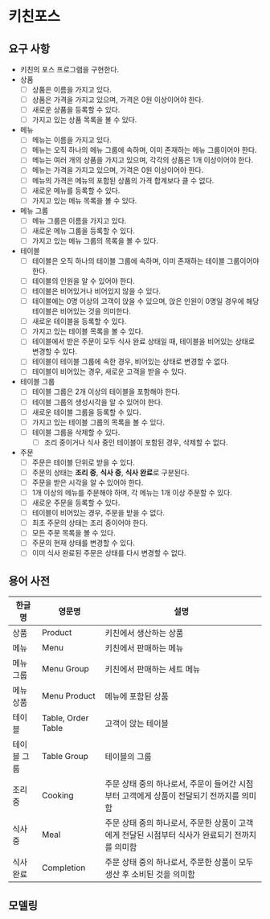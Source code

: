 # 키친포스

## 요구 사항

- 키친의 포스 프로그램을 구현한다.
- 상품
    - [ ] 상품은 이름을 가지고 있다.
    - [ ] 상품은 가격을 가지고 있으며, 가격은 0원 이상이어야 한다.
    - [ ] 새로운 상품을 등록할 수 있다.
    - [ ] 가지고 있는 상품 목록을 볼 수 있다.
- 메뉴
    - [ ] 메뉴는 이름을 가지고 있다.
    - [ ] 메뉴는 오직 하나의 메뉴 그룹에 속하며, 이미 존재하는 메뉴 그룹이어야 한다.
    - [ ] 메뉴는 여러 개의 상품을 가지고 있으며, 각각의 상품은 1개 이상이어야 한다.
    - [ ] 메뉴는 가격을 가지고 있으며, 가격은 0원 이상이어야 한다.
    - [ ] 메뉴의 가격은 메뉴의 포함된 상품의 가격 합계보다 클 수 없다.
    - [ ] 새로운 메뉴를 등록할 수 있다.
    - [ ] 가지고 있는 메뉴 목록을 볼 수 있다.
- 메뉴 그룹
    - [ ] 메뉴 그룹은 이름을 가지고 있다.
    - [ ] 새로운 메뉴 그룹을 등록할 수 있다.
    - [ ] 가지고 있는 메뉴 그룹의 목록을 볼 수 있다.
- 테이블
    - [ ] 테이블은 오직 하나의 테이블 그룹에 속하며, 이미 존재하는 테이블 그룹이어야 한다.
    - [ ] 테이블의 인원을 알 수 있어야 한다.
    - [ ] 테이블은 비어있거나 비어있지 않을 수 있다.
    - [ ] 테이블에는 0명 이상의 고객이 앉을 수 있으며, 앉은 인원이 0명일 경우에 해당 테이블은 비어있는 것을 의미한다.
    - [ ] 새로운 테이블을 등록할 수 있다.
    - [ ] 가지고 있는 테이블 목록을 볼 수 있다.
    - [ ] 테이블에서 받은 주문이 모두 식사 완료 상태일 때, 테이블을 비어있는 상태로 변경할 수 있다.
    - [ ] 테이블이 테이블 그룹에 속한 경우, 비어있는 상태로 변경할 수 없다.
    - [ ] 테이블이 비어있는 경우, 새로운 고객을 받을 수 있다.
- 테이블 그룹
    - [ ] 테이블 그룹은 2개 이상의 테이블을 포함해야 한다.
    - [ ] 테이블 그룹의 생성시각을 알 수 있어야 한다.
    - [ ] 새로운 테이블 그룹을 등록할 수 있다.
    - [ ] 가지고 있는 테이블 그룹의 목록을 볼 수 있다.
    - [ ] 테이블 그룹을 삭제할 수 있다.
        - [ ] 조리 중이거나 식사 중인 테이블이 포함된 경우, 삭제할 수 없다.
- 주문
    - [ ] 주문은 테이블 단위로 받을 수 있다.
    - [ ] 주문의 상태는 **조리 중**, **식사 중**, **식사 완료**로 구분된다.
    - [ ] 주문을 받은 시각을 알 수 있어야 한다.
    - [ ] 1개 이상의 메뉴를 주문해야 하며, 각 메뉴는 1개 이상 주문할 수 있다. 
    - [ ] 새로운 주문을 등록할 수 있다.
    - [ ] 테이블이 비어있는 경우, 주문을 받을 수 없다.
    - [ ] 최초 주문의 상태는 조리 중이어야 한다.
    - [ ] 모든 주문 목록을 볼 수 있다.
    - [ ] 주문의 현재 상태를 변경할 수 있다.
    - [ ] 이미 식사 완료된 주문은 상태를 다시 변경할 수 없다.

## 용어 사전

| 한글명 | 영문명 | 설명 |
| --- | --- | --- |
| 상품 | Product | 키친에서 생산하는 상품 |
| 메뉴 | Menu | 키친에서 판매하는 메뉴 |
| 메뉴 그룹 | Menu Group | 키친에서 판매하는 세트 메뉴 |
| 메뉴 상품 | Menu Product | 메뉴에 포함된 상품 |
| 테이블 | Table, Order Table | 고객이 앉는 테이블 |
| 테이블 그룹 | Table Group | 테이블의 그룹 |
| 조리 중 | Cooking | 주문 상태 중의 하나로서, 주문이 들어간 시점부터 고객에게 상품이 전달되기 전까지를 의미함 |
| 식사 중 | Meal | 주문 상태 중의 하나로서, 주문한 상품이 고객에게 전달된 시점부터 식사가 완료되기 전까지를 의미함 |
| 식사 완료 | Completion | 주문 상태 중의 하나로서, 주문한 상품이 모두 생산 후 소비된 것을 의미함 |


## 모델링
